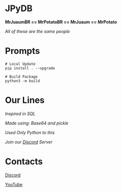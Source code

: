 # JPyDB

**MrJuaumBR == MrPotatoBR == MrJuaum == MrPotato**

*All  of  these  are the same people*


# Prompts
```shell
# Local Update
pip install . --upgrade

# Build Package
python3 -m build

```

# Our Lines
*Inspired in SQL*

*Made using: Base64 and pickle*

*Used Only Python to this*

*Join our [Discord](https://discord.gg/fb84sHDX7R) Server*

# Contacts

[Discord](https://discord.gg/fb84sHDX7R)

[YouTube](https://www.youtube.com/channel/UClcAmcdF0OvAOEgiKr5NgYQ)